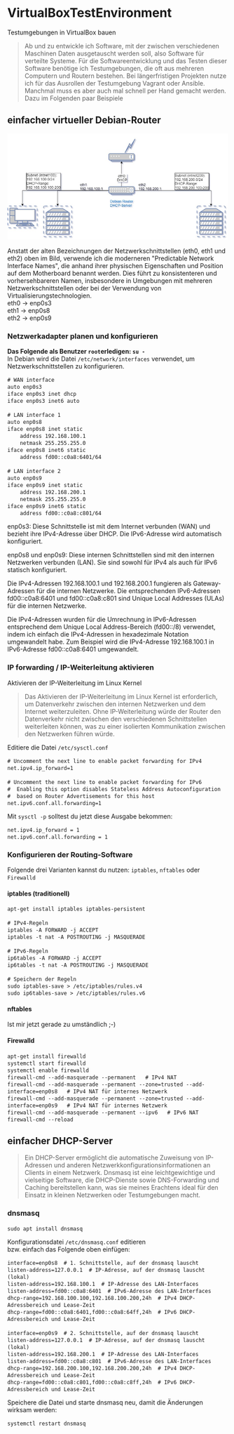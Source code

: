 # VirtualBoxTestEnvironment
Testumgebungen in VirtualBox bauen
>Ab und zu entwickle ich Software, mit der zwischen verschiedenen Maschinen Daten ausgetauscht werden soll, also Software für verteilte Systeme.
>Für die Softwareentwicklung und das Testen dieser Software benötige ich Testumgebungen, die oft aus mehreren Computern und Routern bestehen.
>Bei längerfristigen Projekten nutze ich für das Ausrollen der Testumgebung Vagrant oder Ansible. Manchmal muss es aber auch mal schnell per Hand gemacht werden. Dazu im Folgenden paar Beispiele

## einfacher virtueller Debian-Router
![simple Testumgebung / Router mit zwei Subnetzen und DHCP](https://github.com/richtertoralf/VirtualBoxTestEnvironment/blob/24660940c16c5e3eb00373b97982ac7ac37586ea/VB_TestEnvironment_01.jpg)

Anstatt der alten Bezeichnungen der Netzwerkschnittstellen (eth0, eth1 und eth2) oben im Bild, verwende ich die moderneren "Predictable Network Interface Names", die anhand ihrer physischen Eigenschaften und Position auf dem Motherboard benannt werden. Dies führt zu konsistenteren und vorhersehbareren Namen, insbesondere in Umgebungen mit mehreren Netzwerkschnittstellen oder bei der Verwendung von Virtualisierungstechnologien.  
eth0 -> enp0s3  
eth1 -> enp0s8  
eth2 -> enp0s9  

### Netzwerkadapter planen und konfigurieren
**Das Folgende als Benutzer `root`erledigen: `su -`**  
In Debian wird die Datei `/etc/network/interfaces` verwendet, um Netzwerkschnittstellen zu konfigurieren.
```
# WAN interface
auto enp0s3
iface enp0s3 inet dhcp
iface enp0s3 inet6 auto

# LAN interface 1
auto enp0s8
iface enp0s8 inet static
    address 192.168.100.1
    netmask 255.255.255.0
iface enp0s8 inet6 static
    address fd00::c0a8:6401/64

# LAN interface 2
auto enp0s9
iface enp0s9 inet static
    address 192.168.200.1
    netmask 255.255.255.0
iface enp0s9 inet6 static
    address fd00::c0a8:c801/64
```
enp0s3: Diese Schnittstelle ist mit dem Internet verbunden (WAN) und bezieht ihre IPv4-Adresse über DHCP. Die IPv6-Adresse wird automatisch konfiguriert.

enp0s8 und enp0s9: Diese internen Schnittstellen sind mit den internen Netzwerken verbunden (LAN). Sie sind sowohl für IPv4 als auch für IPv6 statisch konfiguriert.

Die IPv4-Adressen 192.168.100.1 und 192.168.200.1 fungieren als Gateway-Adressen für die internen Netzwerke. Die entsprechenden IPv6-Adressen fd00::c0a8:6401 und fd00::c0a8:c801 sind Unique Local Addresses (ULAs) für die internen Netzwerke.

Die IPv4-Adressen wurden für die Umrechnung in IPv6-Adressen entsprechend dem Unique Local Address-Bereich (fd00::/8) verwendet, indem ich einfach die IPv4-Adressen in hexadezimale Notation umgewandelt habe. Zum Beispiel wird die IPv4-Adresse 192.168.100.1 in IPv6-Adresse fd00::c0a8:6401 umgewandelt.

### IP forwarding / IP-Weiterleitung aktivieren
Aktivieren der IP-Weiterleitung im Linux Kernel
>Das Aktivieren der IP-Weiterleitung im Linux Kernel ist erforderlich, um Datenverkehr zwischen den internen Netzwerken und dem Internet weiterzuleiten. Ohne IP-Weiterleitung würde der Router den Datenverkehr nicht zwischen den verschiedenen Schnittstellen weiterleiten können, was zu einer isolierten Kommunikation zwischen den Netzwerken führen würde.

Editiere die Datei `/etc/sysctl.conf` 
```
# Uncomment the next line to enable packet forwarding for IPv4
net.ipv4.ip_forward=1

# Uncomment the next line to enable packet forwarding for IPv6
#  Enabling this option disables Stateless Address Autoconfiguration
#  based on Router Advertisements for this host
net.ipv6.conf.all.forwarding=1
```
Mit `sysctl -p` solltest du jetzt diese Ausgabe bekommen:  
```
net.ipv4.ip_forward = 1
net.ipv6.conf.all.forwarding = 1
```

### Konfigurieren der Routing-Software
Folgende drei Varianten kannst du nutzen: `iptables`, `nftables` oder `Firewalld`
#### iptables (traditionell)
```
apt-get install iptables iptables-persistent

# IPv4-Regeln
iptables -A FORWARD -j ACCEPT
iptables -t nat -A POSTROUTING -j MASQUERADE

# IPv6-Regeln
ip6tables -A FORWARD -j ACCEPT
ip6tables -t nat -A POSTROUTING -j MASQUERADE

# Speichern der Regeln
sudo iptables-save > /etc/iptables/rules.v4
sudo ip6tables-save > /etc/iptables/rules.v6
```
#### nftables
Ist mir jetzt gerade zu umständlich ;-)

#### Firewalld
```
apt-get install firewalld
systemctl start firewalld
systemctl enable firewalld
firewall-cmd --add-masquerade --permanent   # IPv4 NAT
firewall-cmd --add-masquerade --permanent --zone=trusted --add-interface=enp0s8   # IPv4 NAT für internes Netzwerk
firewall-cmd --add-masquerade --permanent --zone=trusted --add-interface=enp0s9   # IPv4 NAT für internes Netzwerk
firewall-cmd --add-masquerade --permanent --ipv6   # IPv6 NAT
firewall-cmd --reload
```

## einfacher DHCP-Server
>Ein DHCP-Server ermöglicht die automatische Zuweisung von IP-Adressen und anderen Netzwerkkonfigurationsinformationen an Clients in einem Netzwerk. Dnsmasq ist eine leichtgewichtige und vielseitige Software, die DHCP-Dienste sowie DNS-Forwarding und Caching bereitstellen kann, was sie meines Erachtens ideal für den Einsatz in kleinen Netzwerken oder Testumgebungen macht.

### dnsmasq
```
sudo apt install dnsmasq
```
Konfigurationsdatei `/etc/dnsmasq.conf` editieren  
bzw. einfach das Folgende oben einfügen:
```
interface=enp0s8  # 1. Schnittstelle, auf der dnsmasq lauscht
listen-address=127.0.0.1  # IP-Adresse, auf der dnsmasq lauscht (lokal)
listen-address=192.168.100.1  # IP-Adresse des LAN-Interfaces
listen-address=fd00::c0a8:6401  # IPv6-Adresse des LAN-Interfaces
dhcp-range=192.168.100.100,192.168.100.200,24h  # IPv4 DHCP-Adressbereich und Lease-Zeit
dhcp-range=fd00::c0a8:6401,fd00::c0a8:64ff,24h  # IPv6 DHCP-Adressbereich und Lease-Zeit

interface=enp0s9  # 2. Schnittstelle, auf der dnsmasq lauscht
listen-address=127.0.0.1  # IP-Adresse, auf der dnsmasq lauscht (lokal)
listen-address=192.168.200.1  # IP-Adresse des LAN-Interfaces
listen-address=fd00::c0a8:c801  # IPv6-Adresse des LAN-Interfaces
dhcp-range=192.168.200.100,192.168.200.200,24h  # IPv4 DHCP-Adressbereich und Lease-Zeit
dhcp-range=fd00::c0a8:c801,fd00::c0a8:c8ff,24h  # IPv6 DHCP-Adressbereich und Lease-Zeit
```
Speichere die Datei und starte dnsmasq neu, damit die Änderungen wirksam werden:
```
systemctl restart dnsmasq
```
